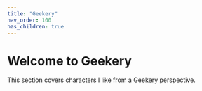 ```yaml
---
title: "Geekery"
nav_order: 100
has_children: true
---
```

# Welcome to Geekery

This section covers characters I like from a Geekery perspective.
